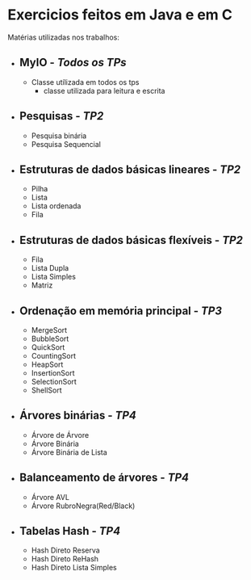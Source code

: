 # Exercicios feitos em Java e em C
  
  Matérias utilizadas nos trabalhos:
  
- ## MyIO - *Todos os TPs*<br>
  * Classe utílizada em todos os tps<br>
    - classe utilizada para leitura e escrita
  
- ## Pesquisas - *TP2*<br>
  * Pesquisa binária<br>
  * Pesquisa Sequencial<br>
  
- ## Estruturas de dados básicas lineares - *TP2*<br>
  * Pilha<br>
  * Lista<br>
  * Lista ordenada<br>
  * Fila<br>

- ## Estruturas de dados básicas flexíveis - *TP2* <br>
  * Fila<br> 
  * Lista Dupla<br>
  * Lista Simples<br>
  * Matriz<br>


- ## Ordenação em memória principal - *TP3*<br>
  * MergeSort<br>
  * BubbleSort<br>
  * QuickSort<br>
  * CountingSort<br>
  * HeapSort<br>
  * InsertionSort<br>
  * SelectionSort<br>
  * ShellSort<br>

- ## Árvores binárias - *TP4* <br>
  * Árvore de Árvore<br>
  * Árvore Binária<br>
  * Árvore Binária de Lista<br>
  
  
- ## Balanceamento de árvores - *TP4* <br>
  * Árvore AVL<br>
  * Árvore RubroNegra(Red/Black)<br>

- ## Tabelas Hash - *TP4* <br>
  * Hash Direto Reserva<br>
  * Hash Direto ReHash<br>
  * Hash Direto Lista Simples<br>
